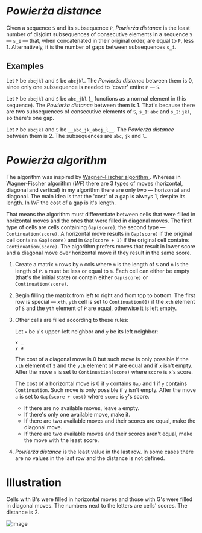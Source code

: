 # *Powierża distance*

Given a sequence `S` and its subsequence `P`, *Powierża distance* is the least number of disjoint subsequences of consecutive elements in a sequence `S` — `s_i` — that, when concatenated in their original order, are equal to `P`, less 1. Alternatively, it is the number of gaps between subsequences `s_i`.


## Examples

Let `P` be `abcjkl` and `S` be `abcjkl`. The *Powierża distance* between them is 0, since only one subsequence is needed to 'cover' entire `P` — `S`.

Let `P` be `abcjkl` and `S` be `abc_jkl` (`_` functions as a normal element in this sequence). The *Powierża distance* between them is 1. That's because there are two subsequences of consecutive elements of `S`, `s_1`: `abc` and `s_2`: `jkl`, so there's one gap.

Let `P` be `abcjkl` and `S` be `__abc_jk_abcj_l__`. The *Powierża distance* between them is 2. The subsequences are `abc`, `jk` and `l`.


# *Powierża algorithm*

The algorithm was inspired by [Wagner–Fischer algorithm
](https://en.wikipedia.org/wiki/Wagner%E2%80%93Fischer_algorithm). Whereas in Wagner-Fischer algorithm (*WF*) there are 3 types of moves (horizontal, diagonal and vertical) in my algorithm there are only two — horizontal and diagonal. The main idea is that the 'cost' of a gap is always 1, despite its length. In *WF* the cost of a gap is it's length.

That means the algorithm must differentiate between cells that were filled in horizontal moves and the ones that were filled in diagonal moves. The first type of cells are cells containing `Gap(score)`; the second type — `Continuation(score)`. A horizontal move results in `Gap(score)` if the original cell contains `Gap(score)` and in `Gap(score + 1)` if the original cell contains `Continuation(score)`. The algorithm prefers moves that result in lower score and a diagonal move over horizontal move if they result in the same score.

1. Create a matrix `m` rows by `n` cols where `m` is the length of `S` and `n` is the length of `P`. `n` must be less or equal to `m`. Each cell can either be empty (that's the initial state) or contain either `Gap(score)` or `Continuation(score)`.
2. Begin filling the matrix from left to right and from top to bottom. The first row is special — `xth`, `yth` cell is set to `Continuation(0)` if the `xth` element of `S` and the `yth` element of `P` are equal, otherwise it is left empty.
3. Other cells are filled according to these rules:

   Let `x` be `a`'s upper-left neighbor and `y` be its left neighbor:

   ```
   x _
   y a
   ```
   
   The cost of a diagonal move is 0 but such move is only possible if the `xth` element of `S` and the `yth` element of `P` are equal and if `x` isn't empty. After the move `a` is set to `Continuation(score)` where `score` is `x`'s score.

   The cost of a horizontal move is 0 if `y` contains `Gap` and 1 if `y` contains `Continuation`. Such move is only possible if `y` isn't empty. After the move `a` is set to `Gap(score + cost)` where `score` is `y`'s score.

   * If there are no available moves, leave `a` empty.
   * If there's only one available move, make it.
   * If there are two available moves and their scores are equal, make the diagonal move.
   * If there are two available moves and their scores aren't equal, make the move with the least score.
4. *Powierża distance* is the least value in the last row. In some cases there are no values in the last row and the distance is not defined.


# Illustration

Cells with B's were filled in horizontal moves and those with G's were filled in diagonal moves. The numbers next to the letters are cells' scores. The distance is 2.

![image](https://user-images.githubusercontent.com/20628866/133845024-0266c4ec-3ba1-415a-89b4-58b3fcf686fd.png)
